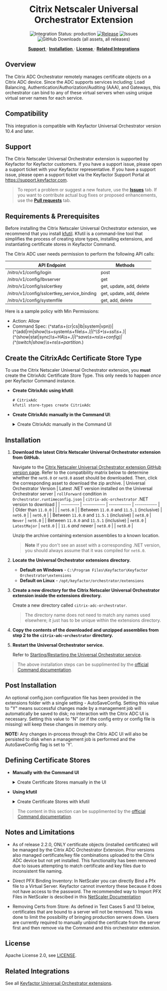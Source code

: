 <h1 align="center" style="border-bottom: none">
    Citrix Netscaler Universal Orchestrator Extension
</h1>

<p align="center">
  <!-- Badges -->
<img src="https://img.shields.io/badge/integration_status-production-3D1973?style=flat-square" alt="Integration Status: production" />
<a href="https://github.com/Keyfactor/citrix-adc-orchestrator/releases"><img src="https://img.shields.io/github/v/release/Keyfactor/citrix-adc-orchestrator?style=flat-square" alt="Release" /></a>
<img src="https://img.shields.io/github/issues/Keyfactor/citrix-adc-orchestrator?style=flat-square" alt="Issues" />
<img src="https://img.shields.io/github/downloads/Keyfactor/citrix-adc-orchestrator/total?style=flat-square&label=downloads&color=28B905" alt="GitHub Downloads (all assets, all releases)" />
</p>

<p align="center">
  <!-- TOC -->
  <a href="#support">
    <b>Support</b>
  </a>
  ·
  <a href="#installation">
    <b>Installation</b>
  </a>
  ·
  <a href="#license">
    <b>License</b>
  </a>
  ·
  <a href="https://github.com/orgs/Keyfactor/repositories?q=orchestrator">
    <b>Related Integrations</b>
  </a>
</p>

## Overview

The Citrix ADC Orchestrator remotely manages certificate objects on a Citrix ADC device.  Since the ADC supports services including: 
Load Balancing, Authentication/Authorization/Auditing (AAA), and Gateways, this orchestrator can bind to any of these virtual servers when using unique virtual server names for each service.



## Compatibility

This integration is compatible with Keyfactor Universal Orchestrator version 10.4 and later.

## Support
The Citrix Netscaler Universal Orchestrator extension is supported by Keyfactor for Keyfactor customers. If you have a support issue, please open a support ticket with your Keyfactor representative. If you have a support issue, please open a support ticket via the Keyfactor Support Portal at https://support.keyfactor.com. 
 
> To report a problem or suggest a new feature, use the **[Issues](../../issues)** tab. If you want to contribute actual bug fixes or proposed enhancements, use the **[Pull requests](../../pulls)** tab.

## Requirements & Prerequisites

Before installing the Citrix Netscaler Universal Orchestrator extension, we recommend that you install [kfutil](https://github.com/Keyfactor/kfutil). Kfutil is a command-line tool that simplifies the process of creating store types, installing extensions, and instantiating certificate stores in Keyfactor Command.


The Citrix ADC user needs permission to perform the following API calls:

API Endpoint|Methods
---|---
/nitro/v1/config/login|post
/nitro/v1/config/lbvserver| get
/nitro/v1/config/sslcertkey| get, update, add, delete
/nitro/v1/config/sslcertkey_service_binding| get, update, add, delete
/nitro/v1/config/systemfile| get, add, delete

Here is a sample policy with Min Permissions:
* Action: 
Allow
* Command Spec: 
(^stat\s+(cr|cs|lb|system|vpn))|(^(add|rm|show)\s+system\s+file\s+.*)|(^\S+\s+ssl\s+.*)|(^(show|stat|sync)\s+HA\s+.*)|(^save\s+ns\s+config)|(^(switch|show)\s+ns\s+partition.*)


## Create the CitrixAdc Certificate Store Type

To use the Citrix Netscaler Universal Orchestrator extension, you **must** create the CitrixAdc Certificate Store Type. This only needs to happen _once_ per Keyfactor Command instance.



* **Create CitrixAdc using kfutil**:

    ```shell
    # CitrixAdc
    kfutil store-types create CitrixAdc
    ```

* **Create CitrixAdc manually in the Command UI**:
    <details><summary>Create CitrixAdc manually in the Command UI</summary>

    Create a store type called `CitrixAdc` with the attributes in the tables below:

    #### Basic Tab
    | Attribute | Value | Description |
    | --------- | ----- | ----- |
    | Name | CitrixAdc | Display name for the store type (may be customized) |
    | Short Name | CitrixAdc | Short display name for the store type |
    | Capability | CitrixAdc | Store type name orchestrator will register with. Check the box to allow entry of value |
    | Supports Add | ✅ Checked | Check the box. Indicates that the Store Type supports Management Add |
    | Supports Remove | ✅ Checked | Check the box. Indicates that the Store Type supports Management Remove |
    | Supports Discovery | 🔲 Unchecked |  Indicates that the Store Type supports Discovery |
    | Supports Reenrollment | 🔲 Unchecked |  Indicates that the Store Type supports Reenrollment |
    | Supports Create | 🔲 Unchecked |  Indicates that the Store Type supports store creation |
    | Needs Server | ✅ Checked | Determines if a target server name is required when creating store |
    | Blueprint Allowed | 🔲 Unchecked | Determines if store type may be included in an Orchestrator blueprint |
    | Uses PowerShell | 🔲 Unchecked | Determines if underlying implementation is PowerShell |
    | Requires Store Password | 🔲 Unchecked | Enables users to optionally specify a store password when defining a Certificate Store. |
    | Supports Entry Password | 🔲 Unchecked | Determines if an individual entry within a store can have a password. |

    The Basic tab should look like this:

    ![CitrixAdc Basic Tab](docsource/images/CitrixAdc-basic-store-type-dialog.png)

    #### Advanced Tab
    | Attribute | Value | Description |
    | --------- | ----- | ----- |
    | Supports Custom Alias | Required | Determines if an individual entry within a store can have a custom Alias. |
    | Private Key Handling | Required | This determines if Keyfactor can send the private key associated with a certificate to the store. Required because IIS certificates without private keys would be invalid. |
    | PFX Password Style | Default | 'Default' - PFX password is randomly generated, 'Custom' - PFX password may be specified when the enrollment job is created (Requires the Allow Custom Password application setting to be enabled.) |

    The Advanced tab should look like this:

    ![CitrixAdc Advanced Tab](docsource/images/CitrixAdc-advanced-store-type-dialog.png)

    #### Custom Fields Tab
    Custom fields operate at the certificate store level and are used to control how the orchestrator connects to the remote target server containing the certificate store to be managed. The following custom fields should be added to the store type:

    | Name | Display Name | Description | Type | Default Value/Options | Required |
    | ---- | ------------ | ---- | --------------------- | -------- | ----------- |
    | linkToIssuer | Link To Issuer | Determines whether an attempt will be made to link the added certificate (via a Management-Add job) to its issuing CA certificate. | Bool | false | 🔲 Unchecked |

    The Custom Fields tab should look like this:

    ![CitrixAdc Custom Fields Tab](docsource/images/CitrixAdc-custom-fields-store-type-dialog.png)



    #### Entry Parameters Tab

    | Name | Display Name | Description | Type | Default Value | Entry has a private key | Adding an entry | Removing an entry | Reenrolling an entry |
    | ---- | ------------ | ---- | ------------- | ----------------------- | ---------------- | ----------------- | ------------------- | ----------- |
    | virtualServerName | Virtual Server Name | When adding a certificate, this can be a single VServer name or a comma separated list of VServers to bind to  Note: must match the number of Virtual SNI Cert values. | String |  | 🔲 Unchecked | 🔲 Unchecked | 🔲 Unchecked | 🔲 Unchecked |
    | sniCert | SNI Cert | When adding a certificate, this can be a single boolean value (true/false) or a comma separated list of boolean values to determine whether the binding should use server name indication.  Note: must match the number of Virtual Server Name values. | String |  | 🔲 Unchecked | 🔲 Unchecked | 🔲 Unchecked | 🔲 Unchecked |

    The Entry Parameters tab should look like this:

    ![CitrixAdc Entry Parameters Tab](docsource/images/CitrixAdc-entry-parameters-store-type-dialog.png)



    </details>

## Installation

1. **Download the latest Citrix Netscaler Universal Orchestrator extension from GitHub.** 

    Navigate to the [Citrix Netscaler Universal Orchestrator extension GitHub version page](https://github.com/Keyfactor/citrix-adc-orchestrator/releases/latest). Refer to the compatibility matrix below to determine whether the `net6.0` or `net8.0` asset should be downloaded. Then, click the corresponding asset to download the zip archive.
    | Universal Orchestrator Version | Latest .NET version installed on the Universal Orchestrator server | `rollForward` condition in `Orchestrator.runtimeconfig.json` | `citrix-adc-orchestrator` .NET version to download |
    | --------- | ----------- | ----------- | ----------- |
    | Older than `11.0.0` | | | `net6.0` |
    | Between `11.0.0` and `11.5.1` (inclusive) | `net6.0` | | `net6.0` | 
    | Between `11.0.0` and `11.5.1` (inclusive) | `net8.0` | `Never` | `net6.0` | 
    | Between `11.0.0` and `11.5.1` (inclusive) | `net8.0` | `LatestMajor` | `net8.0` | 
    | `11.6` _and_ newer | `net8.0` | | `net8.0` |

    Unzip the archive containing extension assemblies to a known location.

    > **Note** If you don't see an asset with a corresponding .NET version, you should always assume that it was compiled for `net6.0`.

2. **Locate the Universal Orchestrator extensions directory.**

    * **Default on Windows** - `C:\Program Files\Keyfactor\Keyfactor Orchestrator\extensions`
    * **Default on Linux** - `/opt/keyfactor/orchestrator/extensions`
    
3. **Create a new directory for the Citrix Netscaler Universal Orchestrator extension inside the extensions directory.**
        
    Create a new directory called `citrix-adc-orchestrator`.
    > The directory name does not need to match any names used elsewhere; it just has to be unique within the extensions directory.

4. **Copy the contents of the downloaded and unzipped assemblies from __step 2__ to the `citrix-adc-orchestrator` directory.**

5. **Restart the Universal Orchestrator service.**

    Refer to [Starting/Restarting the Universal Orchestrator service](https://software.keyfactor.com/Core-OnPrem/Current/Content/InstallingAgents/NetCoreOrchestrator/StarttheService.htm).



> The above installation steps can be supplimented by the [official Command documentation](https://software.keyfactor.com/Core-OnPrem/Current/Content/InstallingAgents/NetCoreOrchestrator/CustomExtensions.htm?Highlight=extensions).


## Post Installation

An optional config.json configuration file has been provided in the extensions folder with a single setting - AutoSaveConfig.  Setting this value to "Y" means successful changes made by a management job will automatically be saved to disk; no interaction with the Citrix ADC UI is necessary.  Setting this value to "N" (or if the config entry or config file is missing) will keep these changes in memory only.

**NOTE:** Any changes in-process through the Citrix ADC UI will also be persisted to disk when a management job is performed and the AutoSaveConfig flag is set to 'Y'.


## Defining Certificate Stores



* **Manually with the Command UI**

    <details><summary>Create Certificate Stores manually in the UI</summary>

    1. **Navigate to the _Certificate Stores_ page in Keyfactor Command.**

        Log into Keyfactor Command, toggle the _Locations_ dropdown, and click _Certificate Stores_.

    2. **Add a Certificate Store.**

        Click the Add button to add a new Certificate Store. Use the table below to populate the **Attributes** in the **Add** form.
        | Attribute | Description |
        | --------- | ----------- |
        | Category | Select "CitrixAdc" or the customized certificate store name from the previous step. |
        | Container | Optional container to associate certificate store with. |
        | Client Machine | The DNS or IP Address of the Citrix ADC Appliance. |
        | Store Path | The path where certificate files are located on the Citrix ADC appliance.  This value will likely be /nsconfig/ssl/ |
        | Orchestrator | Select an approved orchestrator capable of managing `CitrixAdc` certificates. Specifically, one with the `CitrixAdc` capability. |
        | linkToIssuer | Determines whether an attempt will be made to link the added certificate (via a Management-Add job) to its issuing CA certificate. |


        

    </details>

* **Using kfutil**
    
    <details><summary>Create Certificate Stores with kfutil</summary>
    
    1. **Generate a CSV template for the CitrixAdc certificate store**

        ```shell
        kfutil stores import generate-template --store-type-name CitrixAdc --outpath CitrixAdc.csv
        ```
    2. **Populate the generated CSV file**

        Open the CSV file, and reference the table below to populate parameters for each **Attribute**.
        | Attribute | Description |
        | --------- | ----------- |
        | Category | Select "CitrixAdc" or the customized certificate store name from the previous step. |
        | Container | Optional container to associate certificate store with. |
        | Client Machine | The DNS or IP Address of the Citrix ADC Appliance. |
        | Store Path | The path where certificate files are located on the Citrix ADC appliance.  This value will likely be /nsconfig/ssl/ |
        | Orchestrator | Select an approved orchestrator capable of managing `CitrixAdc` certificates. Specifically, one with the `CitrixAdc` capability. |
        | linkToIssuer | Determines whether an attempt will be made to link the added certificate (via a Management-Add job) to its issuing CA certificate. |


        

    3. **Import the CSV file to create the certificate stores** 

        ```shell
        kfutil stores import csv --store-type-name CitrixAdc --file CitrixAdc.csv
        ```
    </details>

> The content in this section can be supplimented by the [official Command documentation](https://software.keyfactor.com/Core-OnPrem/Current/Content/ReferenceGuide/Certificate%20Stores.htm?Highlight=certificate%20store).




## Notes and Limitations

* As of release 2.2.0, ONLY certificate objects (installed certificates) will be managed by the Citrix ADC Orchestrator Extension.  Prior versions also managed certificate/key file combinations uploaded to the Citrix ADC device but not yet installed.  This functionality has been removed due to issues attempting to match certificate and key files due to inconsistent file naming.

* Direct PFX Binding Inventory: In NetScaler you can directly Bind a Pfx file to a Virtual Server.  Keyfactor cannot inventory these because it does not have access to the password.  The recommended way to Import PFX Files in NetScaler is descibed in this [NetScaler Documentation](https://docs.netscaler.com/en-us/citrix-adc/12-1/ssl/ssl-certificates/export-existing-certs-keys.html#convert-ssl-certificates-for-import-or-export)

* Removing Certs from Store: As defined in Test Cases 5 and 13 below, certificates that are bound to a server will not be removed.  This was done to limit the possibility of bringing production servers down.  Users are currently required to manually unbind the certificate from the server first and then remove via the Command and this orchestrator extension.


## License

Apache License 2.0, see [LICENSE](LICENSE).

## Related Integrations

See all [Keyfactor Universal Orchestrator extensions](https://github.com/orgs/Keyfactor/repositories?q=orchestrator).